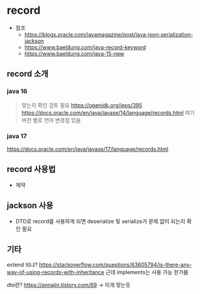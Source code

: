 # record

- 참조
  - https://blogs.oracle.com/javamagazine/post/java-json-serialization-jackson
  - https://www.baeldung.com/java-record-keyword
  - https://www.baeldung.com/java-15-new

## record 소개

### java 16

> 맞는지 확인 검토 필요 
> https://openjdk.org/jeps/395
> https://docs.oracle.com/en/java/javase/14/language/records.html 
  > 여기 버전 별로 언어 변경점 있음


### java 17

https://docs.oracle.com/en/java/javase/17/language/records.html

## record 사용법

- 제약

## jackson 사용

- DTO로 record를 사용하게 되면 deserialize 및 serialize가 문제 없이 되는지 확인 필요


## 기타

extend 되냐? https://stackoverflow.com/questions/63605794/is-there-any-way-of-using-records-with-inheritance
근데 implements는 사용 가능 한가봄

dto란? https://annajin.tistory.com/69 -> 이게 맞는듯